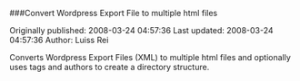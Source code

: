 ###Convert Wordpress Export File to multiple html files

Originally published: 2008-03-24 04:57:36
Last updated: 2008-03-24 04:57:36
Author: Luiss Rei

Converts Wordpress Export Files (XML) to multiple html files and optionally uses tags and authors to create a directory structure.